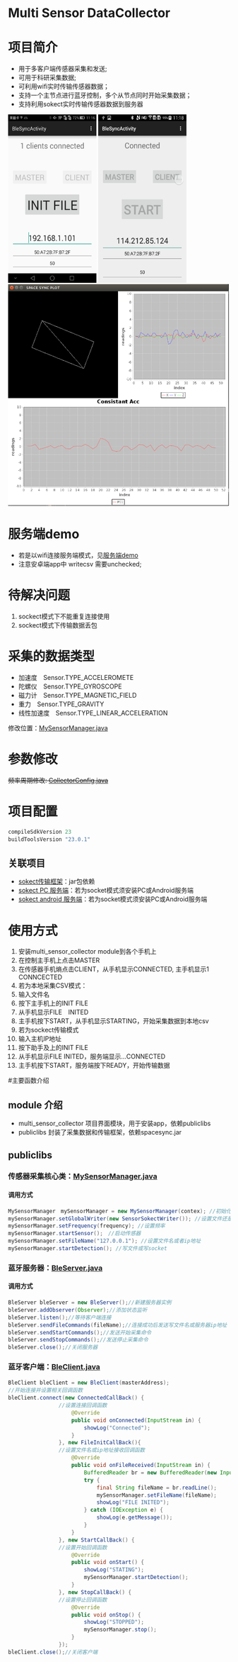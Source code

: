 Multi Sensor DataCollector
===

# 项目简介
* 用于多客户端传感器采集和发送;
* 可用于科研采集数据;
* 可利用wifi实时传输传感器数据；
* 支持一个主节点进行蓝牙控制，多个从节点同时开始采集数据；
* 支持利用sokect实时传输传感器数据到服务器

<img src="./imgs/s5.png" width=200 height=380 />
<img src="./imgs/s7.png" width=200 height=380 />
<img src="./imgs/s6.png" width=500 height=500 />


# 服务端demo
* 若是以wifi连接服务端模式，见[服务端demo](https://github.com/LeoCai/Multi-Sensor-DataCollector/tree/master/MultiSensorCollecterServerDemo)
* 注意安卓端app中 writecsv 需要unchecked;


# 待解决问题
1. sockect模式下不能重复连接使用
2. sockect模式下传输数据丢包

# 采集的数据类型
* 加速度　Sensor.TYPE_ACCELEROMETE
* 陀螺仪　Sensor.TYPE_GYROSCOPE
* 磁力计　Sensor.TYPE_MAGNETIC_FIELD
* 重力　Sensor.TYPE_GRAVITY
* 线性加速度　Sensor.TYPE_LINEAR_ACCELERATION

修改位置：[MySensorManager.java](publiclibs/src/main/java/com/leocai/publiclibs/multidecicealign/MySensorManager.java)

# 参数修改
~~频率周期修改: [CollectorConfig.java](multi_sensor_collector/src/main/java/com/leocai/multidevicesalign/CollectorConfig.java)~~
# 项目配置
```gradle
compileSdkVersion 23
buildToolsVersion "23.0.1"
```
## 关联项目
* [sokect传输框架](https://github.com/LeoCai/iSpaceSync)：jar包依赖
* [sokect PC 服务端](https://github.com/LeoCai/SpaceSync-PC-Demo)：若为socket模式须安装PC或Android服务端
* [sokect android 服务端](https://github.com/LeoCai/SpaceSync-Android-Demo)：若为socket模式须安装PC或Android服务端

# 使用方式
1. 安装multi_sensor_collector module到各个手机上
2. 在控制主手机上点击MASTER
3. 在传感器手机熵点击CLIENT，从手机显示CONNECTED, 主手机显示1 CONNCECTED
4. 若为本地采集CSV模式：
  1. 输入文件名
  2. 按下主手机上的INIT FILE
  3. 从手机显示FILE　INITED
  4. 主手机按下START，从手机显示STARTING，开始采集数据到本地csv
5. 若为sockect传输模式
  1. 输入主机IP地址
  2. 按下助手及上的INIT FILE
  3. 从手机显示FILE INITED，服务端显示...CONNECTED
  4. 主手机按下START，服务端按下READY，开始传输数据
  
#主要函数介绍
## module 介绍
* multi_sensor_collector 项目界面模块，用于安装app，依赖publiclibs
* publiclibs 封装了采集数据和传输框架，依赖spacesync.jar

## publiclibs
### 传感器采集核心类：[MySensorManager.java](https://github.com/LeoCai/Multi-Sensor-DataCollector/blob/master/publiclibs/src/main/java/com/leocai/publiclibs/multidecicealign/MySensorManager.java)
#### 调用方式
```java
MySensorManager　mySensorManager = new MySensorManager(contex); //初始化
mySensorManager.setGlobalWriter(new SensorSokectWriter()); //设置文件还是socket
mySensorManager.setFrequency(frequency); //设置频率
mySensorManager.startSensor();　//启动传感器
mySensorManager.setFileName("127.0.0.1"); //设置文件名或者ip地址
mySensorManager.startDetection(); //写文件或写socket
```

### 蓝牙服务器：[BleServer.java](https://github.com/LeoCai/Multi-Sensor-DataCollector/blob/master/publiclibs/src/main/java/com/leocai/publiclibs/connection/BleServer.java)
#### 调用方式
```java
BleServer bleServer = new BleServer();//新建服务器实例
bleServer.addObserver(Observer);//添加状态监听
bleServer.listen();//等待客户端连接
bleServer.sendFileCommands(fileName);//连接成功后发送写文件名或服务器ip地址
bleServer.sendStartCommands();//发送开始采集命令
bleServer.sendStopCommands();//发送停止采集命令
bleServer.close();//关闭服务器
```

### 蓝牙客户端：[BleClient.java](https://github.com/LeoCai/Multi-Sensor-DataCollector/blob/master/publiclibs/src/main/java/com/leocai/publiclibs/multidecicealign/BleClient.java)
```java
BleClient bleClient = new BleClient(masterAddress);
//开始连接并设置相关回调函数
bleClient.connect(new ConnectedCallBack() {
                //设置连接回调函数
                    @Override
                    public void onConnected(InputStream in) {
                        showLog("Connected");
                    }
                }, new FileInitCallBack(){
                //设置文件名或ip地址接收回调函数
                    @Override
                    public void onFileReceived(InputStream in) {
                        BufferedReader br = new BufferedReader(new InputStreamReader(in));
                        try {
                            final String fileName = br.readLine();
                            mySensorManager.setFileName(fileName);
                            showLog("FILE INITED");
                        } catch (IOException e) {
                            showLog(e.getMessage());
                        }
                    }
                }, new StartCallBack() {
                //设置开始回调函数
                    @Override
                    public void onStart() {
                        showLog("STATING");
                        mySensorManager.startDetection();
                    }
                }, new StopCallBack() {
                //设置停止回调函数
                    @Override
                    public void onStop() {
                        showLog("STOPPED");
                        mySensorManager.stop();
                    }
                });
bleClient.close();//关闭客户端
```
